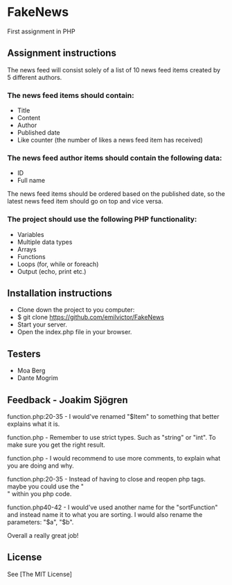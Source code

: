 # FakeNews

First assignment in PHP


## Assignment instructions

The news feed will consist solely of a list of 10 news feed items created by 5 different authors. 

### The news feed items should contain:

- Title
- Content
- Author
- Published date
- Like counter (the number of likes a news feed item has received)


### The news feed author items should contain the following data:

- ID
- Full name

The news feed items should be ordered based on the published date, so the latest news feed item should go on top and vice versa.

### The project should use the following PHP functionality:

- Variables
- Multiple data types
- Arrays
- Functions
- Loops (for, while or foreach)
- Output (echo, print etc.)

## Installation instructions
- Clone down the project to you computer:
- $ git clone https://github.com/emilvictor/FakeNews
- Start your server.
- Open the index.php file in your browser.

## Testers
- Moa Berg
- Dante Mogrim


## Feedback - Joakim Sjögren

function.php:20-35 - I would've renamed "$Item" to something that better explains what it is.

function.php - Remember to use strict types. Such as "string" or "int". To make sure you get the right result. 

function.php - I would recommend to use more comments, to explain what you are doing and why.

function.php:20-35 - Instead of having to close and reopen php tags. maybe you could use the "<br>" within you php code.

function.php40-42 - I would've used another name for the "sortFunction" and instead name it to what you are sorting.
I would also rename the parameters: "$a", "$b".

Overall a really great job!


## License
See [The MIT License]
